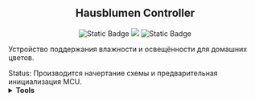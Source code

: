 <h2 align="center">Hausblumen Controller</h2>

<div id="badges" align="center">
	<img alt="Static Badge" src="https://img.shields.io/badge/Version%20-0.1alfa%20-violet">
    <img  src="https://img.shields.io/badge/MCU%20-STM32F401CCU6%20-blue">
	<img alt="Static Badge" src="https://img.shields.io/badge/License%20-MIT%20-red">
</div>	

Устройство поддержания влажности и освещённости для домашних цветов.
<div>Status: Производится начертание схемы и предварительная инициализация MCU.</div>
<details><summary><b>Tools</b></summary>
<div>IDE: Segger Embedded Studio</div>
<div>Codegenerate: CubeMX</div>
<div>Programmer: JLINK</div>
</details>
